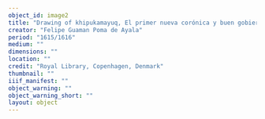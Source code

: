 ```yaml
---
object_id: image2
title: "Drawing of khipukamayuq, El primer nueva corónica y buen gobierno."
creator: "Felipe Guaman Poma de Ayala"
period: "1615/1616"
medium: ""
dimensions: ""
location: ""
credit: "Royal Library, Copenhagen, Denmark"
thumbnail: ""
iiif_manifest: ""
object_warning: ""
object_warning_short: ""
layout: object
---
```




